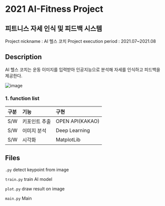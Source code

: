 # 2021 AI-Fitness Project
## 피트니스 자세 인식 및 피드백 시스템
Project nickname : AI 헬스 코치
Project execution period : 2021.07~2021.08


## Description
AI 헬스 코치는 운동 이미지를 입력받아 인공지능으로 분석해 자세를 인식하고 피드백을 제공한다.

![image](https://user-images.githubusercontent.com/109723552/183353440-5727e163-3ac5-4317-ad28-8132a0c619d7.png)

### 1. function list

|구분|기능|구현|
|:---|:---|:---|
|S/W|키포인트 추출|OPEN API(KAKAO)|
|S/W|이미지 분석|Deep Learning|
|S/W|시각화|MatplotLib|

## Files

`.py` detect keypoint from image

`train.py` train AI model

`plot.py` draw result on image

`main.py` Main
